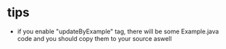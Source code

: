 # tips
- if you enable "updateByExample" tag, there will be some Example.java code and you should copy them to your source aswell
